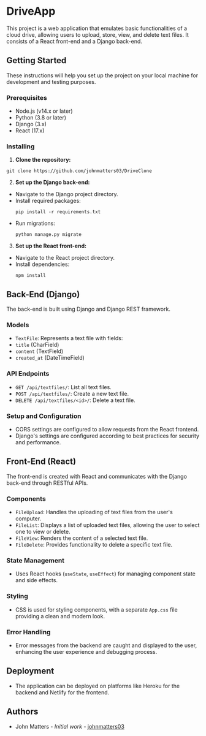 # DriveApp

This project is a web application that emulates basic functionalities of a cloud drive, allowing users to upload, store, view, and delete text files. It consists of a React front-end and a Django back-end.

## Getting Started

These instructions will help you set up the project on your local machine for development and testing purposes.

### Prerequisites

- Node.js (v14.x or later)
- Python (3.8 or later)
- Django (3.x)
- React (17.x)

### Installing

1. **Clone the repository:**
```
git clone https://github.com/johnmatters03/DriveClone
```

2. **Set up the Django back-end:**
- Navigate to the Django project directory.
- Install required packages:
  ```
  pip install -r requirements.txt
  ```
- Run migrations:
  ```
  python manage.py migrate
  ```

3. **Set up the React front-end:**
- Navigate to the React project directory.
- Install dependencies:
  ```
  npm install
  ```

## Back-End (Django)

The back-end is built using Django and Django REST framework.

### Models

- `TextFile`: Represents a text file with fields:
- `title` (CharField)
- `content` (TextField)
- `created_at` (DateTimeField)

### API Endpoints

- `GET /api/textfiles/`: List all text files.
- `POST /api/textfiles/`: Create a new text file.
- `DELETE /api/textfiles/<id>/`: Delete a text file.

### Setup and Configuration

- CORS settings are configured to allow requests from the React frontend.
- Django's settings are configured according to best practices for security and performance.

## Front-End (React)

The front-end is created with React and communicates with the Django back-end through RESTful APIs.

### Components

- `FileUpload`: Handles the uploading of text files from the user's computer.
- `FileList`: Displays a list of uploaded text files, allowing the user to select one to view or delete.
- `FileView`: Renders the content of a selected text file.
- `FileDelete`: Provides functionality to delete a specific text file.

### State Management

- Uses React hooks (`useState`, `useEffect`) for managing component state and side effects.

### Styling

- CSS is used for styling components, with a separate `App.css` file providing a clean and modern look.

### Error Handling

- Error messages from the backend are caught and displayed to the user, enhancing the user experience and debugging process.

## Deployment

- The application can be deployed on platforms like Heroku for the backend and Netlify for the frontend.

## Authors

- John Matters - *Initial work* - [johnmatters03](https://github.com/johnmatters03)
